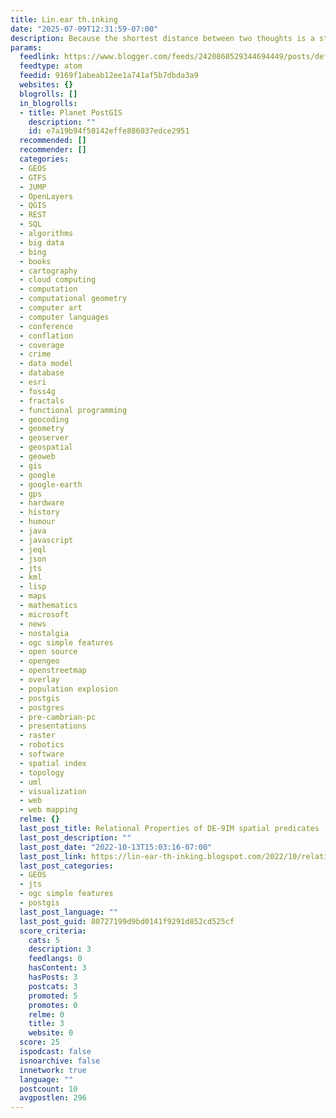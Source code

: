 ```yaml
---
title: Lin.ear th.inking
date: "2025-07-09T12:31:59-07:00"
description: Because the shortest distance between two thoughts is a straight line
params:
  feedlink: https://www.blogger.com/feeds/2420860529344694449/posts/default/-/postgis
  feedtype: atom
  feedid: 9169f1abeab12ee1a741af5b7dbda3a9
  websites: {}
  blogrolls: []
  in_blogrolls:
  - title: Planet PostGIS
    description: ""
    id: e7a19b94f50142effe886037edce2951
  recommended: []
  recommender: []
  categories:
  - GEOS
  - GTFS
  - JUMP
  - OpenLayers
  - QGIS
  - REST
  - SQL
  - algorithms
  - big data
  - bing
  - books
  - cartography
  - cloud computing
  - computation
  - computational geometry
  - computer art
  - computer languages
  - conference
  - conflation
  - coverage
  - crime
  - data model
  - database
  - esri
  - foss4g
  - fractals
  - functional programming
  - geocoding
  - geometry
  - geoserver
  - geospatial
  - geoweb
  - gis
  - google
  - google-earth
  - gps
  - hardware
  - history
  - humour
  - java
  - javascript
  - jeql
  - json
  - jts
  - kml
  - lisp
  - maps
  - mathematics
  - microsoft
  - news
  - nostalgia
  - ogc simple features
  - open source
  - opengeo
  - openstreetmap
  - overlay
  - population explosion
  - postgis
  - postgres
  - pre-cambrian-pc
  - presentations
  - raster
  - robotics
  - software
  - spatial index
  - topology
  - uml
  - visualization
  - web
  - web mapping
  relme: {}
  last_post_title: Relational Properties of DE-9IM spatial predicates
  last_post_description: ""
  last_post_date: "2022-10-13T15:03:16-07:00"
  last_post_link: https://lin-ear-th-inking.blogspot.com/2022/10/relational-properties-of-de-9im-spatial.html
  last_post_categories:
  - GEOS
  - jts
  - ogc simple features
  - postgis
  last_post_language: ""
  last_post_guid: 80727199d9bd0141f9291d852cd525cf
  score_criteria:
    cats: 5
    description: 3
    feedlangs: 0
    hasContent: 3
    hasPosts: 3
    postcats: 3
    promoted: 5
    promotes: 0
    relme: 0
    title: 3
    website: 0
  score: 25
  ispodcast: false
  isnoarchive: false
  innetwork: true
  language: ""
  postcount: 10
  avgpostlen: 296
---
```

